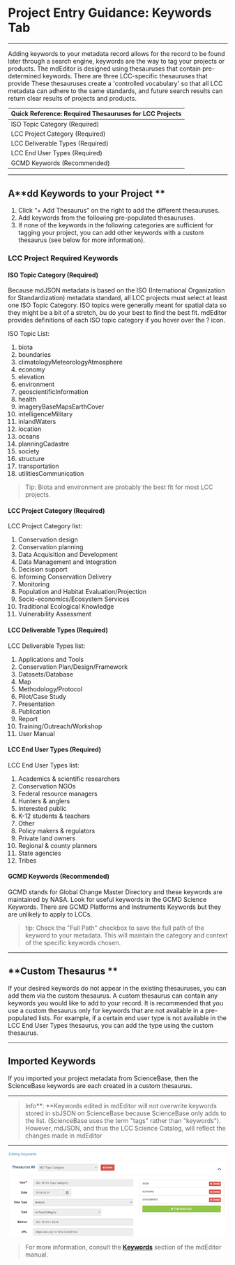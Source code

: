 # Project Entry Guidance: Keywords Tab

---

Adding keywords to your metadata record allows for the record to be found later through a search engine, keywords are the way to tag your projects or products. The mdEditor is designed using thesauruses that contain pre-determined keywords. There are three LCC-specific thesauruses that provide These thesauruses create a 'controlled vocabulary' so that all LCC metadata can adhere to the same standards, and future search results can return clear results of projects and products.

| Quick Reference: Required Thesauruses for LCC Projects |
| :--- |
| ISO Topic Category \(Required\) |
| LCC Project Category \(Required\) |
| LCC Deliverable Types \(Required\) |
| LCC End User Types \(Required\) |
| GCMD Keywords \(Recommended\) |

---

## A**dd Keywords to your Project **

1. Click “+ Add Thesaurus” on the right to add the different thesauruses.
2. Add keywords from the following pre-populated thesauruses.
3. If none of the keywords in the following categories are sufficient for tagging your project, you can add other keywords with a custom thesaurus \(see below for more information\).

### LCC Project Required Keywords

#### ISO Topic Category \(Required\)

Because mdJSON metadata is based on the ISO \(International Organization for Standardization\) metadata standard, all LCC projects must select at least one ISO Topic Category. ISO topics were generally meant for spatial data so they might be a bit of a stretch, bu do your best to find the best fit. mdEditor provides definitions of each ISO topic category if you hover over the ? icon.

ISO Topic List:

1. biota
2. boundaries
3. climatologyMeteorologyAtmosphere
4. economy
5. elevation
6. environment
7. geoscientificInformation
8. health
9. imageryBaseMapsEarthCover
10. intelligenceMilitary
11. inlandWaters
12. location
13. oceans
14. planningCadastre
15. society
16. structure
17. transportation
18. utilitiesCommunication

> Tip: Biota and environment are probably the best fit for most LCC projects.

#### LCC Project Category \(Required\)

LCC Project Category list:

1. Conservation design
2. Conservation planning
3. Data Acquisition and Development
4. Data Management and Integration
5. Decision support
6. Informing Conservation Delivery
7. Monitoring
8. Population and Habitat Evaluation/Projection
9. Socio-economics/Ecosystem Services
10. Traditional Ecological Knowledge
11. Vulnerability Assessment

#### LCC Deliverable Types \(Required\)

LCC Deliverable Types list:

1. Applications and Tools
2. Conservation Plan/Design/Framework
3. Datasets/Database
4. Map
5. Methodology/Protocol
6. Pilot/Case Study
7. Presentation
8. Publication
9. Report
10. Training/Outreach/Workshop
11. User Manual

#### LCC End User Types \(Required\)

LCC End User Types list:

1. Academics & scientific researchers
2. Conservation NGOs
3. Federal resource managers
4. Hunters & anglers
5. Interested public
6. K-12 students & teachers
7. Other
8. Policy makers & regulators
9. Private land owners
10. Regional & county planners
11. State agencies
12. Tribes

#### GCMD Keywords \(Recommended\)

GCMD stands for Global Change Master Directory and these keywords are maintained by NASA. Look for useful keywords in the GCMD Science Keywords. There are GCMD Platforms and Instruments Keywords but they are unlikely to apply to LCCs.

> tip: Check the "Full Path" checkbox to save the full path of the keyword to your metadata. This will maintain the category and context of the specific keywords chosen.

---

## **Custom Thesaurus **

If your desired keywords do not appear in the existing thesauruses, you can add them via the custom thesaurus. A custom thesaurus can contain any keywords you would like to add to your record. It is recommended that you use a custom thesaurus only for keywords that are not available in a pre-populated lists. For example, if a certain end user type is not available in the LCC End User Types thesaurus, you can add the type using the custom thesaurus.

---

## Imported Keywords

If you imported your project metadata from ScienceBase, then the ScienceBase keywords are each created in a custom thesaurus.

---

> Info**: **Keywords edited in mdEditor will not overwrite keywords stored in sbJSON on ScienceBase because ScienceBase only adds to the list. \(ScienceBase uses the term "tags" rather than "keywords"\). However, mdJSON, and thus the LCC Science Catalog, will reflect the changes made in mdEditor

---

![](/assets/keywords_window.png)

> For more information, consult the [**Keywords**](https://adiwg.gitbooks.io/mdeditor/content/record/edit/keywords.html) section of the mdEditor manual.



